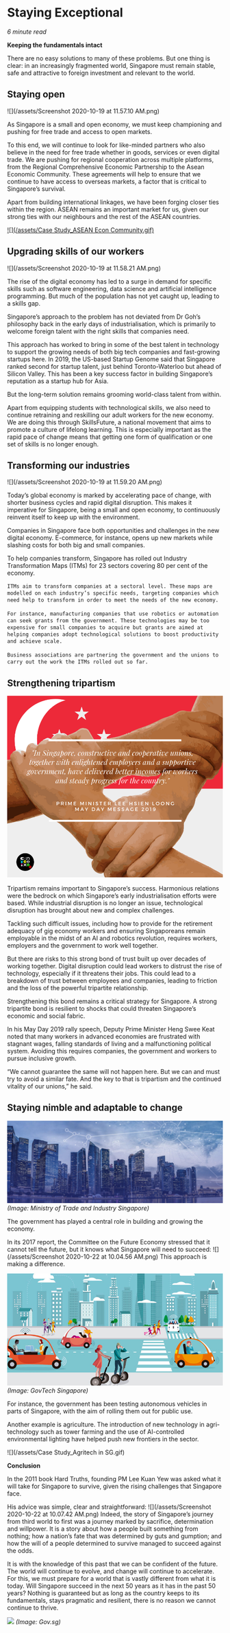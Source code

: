 # Staying Exceptional

*6 minute read*

**Keeping the fundamentals intact**
 
There are no easy solutions to many of these problems. But one thing is clear: in an increasingly fragmented world, Singapore must remain stable, safe and attractive to foreign investment and relevant to the world.

## Staying open

![](/assets/Screenshot 2020-10-19 at 11.57.10 AM.png)

As Singapore is a small and open economy, we must keep championing and pushing for free trade and access to open markets.

To this end, we will continue to look for like-minded partners who also believe in the need for free trade whether in goods, services or even digital trade. We are pushing for regional cooperation across multiple platforms, from the Regional Comprehensive Economic Partnership to the Asean Economic Community. These agreements will help to ensure that we continue to have access to overseas markets, a factor that is critical to Singapore’s survival.

Apart from building international linkages, we have been forging closer ties within the region. ASEAN remains an important market for us, given our strong ties with our neighbours and the rest of the ASEAN countries. 

[![](/assets/Case Study_ASEAN Econ Community.gif)
](https://master.deajq4l3eosv7.amplifyapp.com/02_economy/06.html#asean-economic-community-forging-closer-ties)

## Upgrading skills of our workers


![](/assets/Screenshot 2020-10-19 at 11.58.21 AM.png)


The rise of the digital economy has led to a surge in demand for specific skills such as software engineering, data science and artificial intelligence programming. But much of the population has not yet caught up, leading to a skills gap.

Singapore’s approach to the problem has not deviated from Dr Goh’s philosophy back in the early days of industrialisation, which is primarily to welcome foreign talent with the right skills that companies need. 

This approach has worked to bring in some of the best talent in technology to support the growing needs of both big tech companies and fast-growing startups here. In 2019, the US-based Startup Genome said that Singapore ranked second for startup talent, just behind Toronto-Waterloo but ahead of Silicon Valley. This has been a key success factor in building Singapore’s reputation as a startup hub for Asia.

But the long-term solution remains grooming world-class talent from within. 

Apart from equipping students with technological skills, we also need to continue retraining and reskilling our adult workers for the new economy. We are doing this through SkillsFuture, a national movement that aims to promote a culture of lifelong learning. This is especially important as the rapid pace of change means that getting one form of qualification or one set of skills is no longer enough.  

## Transforming our industries

![](/assets/Screenshot 2020-10-19 at 11.59.20 AM.png)

Today’s global economy is marked by accelerating pace of change, with shorter business cycles and rapid digital disruption. This makes it imperative for Singapore, being a small and open economy, to continuously reinvent itself to keep up with the environment. 

Companies in Singapore face both opportunities and challenges in the new digital economy. E-commerce, for instance, opens up new markets while slashing costs for both big and small companies.

To help companies transform, Singapore has rolled out Industry Transformation Maps (ITMs) for 23 sectors covering 80 per cent of the economy. 

	ITMs aim to transform companies at a sectoral level. These maps are modelled on each industry’s specific needs, targeting companies which need help to transform in order to meet the needs of the new economy. 
	
	For instance, manufacturing companies that use robotics or automation can seek grants from the government. These technologies may be too expensive for small companies to acquire but grants are aimed at helping companies adopt technological solutions to boost productivity and achieve scale. 
	
	Business associations are partnering the government and the unions to carry out the work the ITMs rolled out so far. 

## Strengthening tripartism 


![](/assets/59684637_2694277900614158_2205422520599838720_n.png)

Tripartism remains important to Singapore’s success. Harmonious relations were the bedrock on which Singapore’s early industrialisation efforts were based. While industrial disruption is no longer an issue, technological disruption has brought about new and complex challenges. 

Tackling such difficult issues, including how to provide for the retirement adequacy of gig economy workers and ensuring Singaporeans remain employable in the midst of an AI and robotics revolution, requires workers, employers and the government to work well together.

But there are risks to this strong bond of trust built up over decades of working together. Digital disruption could lead workers to distrust the rise of technology, especially if it threatens their jobs. This could lead to a breakdown of trust between employees and companies, leading to friction and the loss of the powerful tripartite relationship.

Strengthening this bond remains a critical strategy for Singapore. A strong tripartite bond is resilient to shocks that could threaten Singapore’s economic and social fabric.

In his May Day 2019 rally speech, Deputy Prime Minister Heng Swee Keat noted that many workers in advanced economies are frustrated with stagnant wages, falling standards of living and a malfunctioning political system. Avoiding this requires companies, the government and workers to pursue inclusive growth.

“We cannot guarantee the same will not happen here. But we can and must try to avoid a similar fate. And the key to that is tripartism and the continued vitality of our unions,” he said.

## Staying nimble and adaptable to change


![](/assets/FEC_web_banner-04.jpg)
*(Image: Ministry of Trade and Industry Singapore)*

The government has played a central role in building and growing the economy. 

In its 2017 report, the Committee on the Future Economy stressed that it cannot tell the future, but it knows what Singapore will need to succeed:
![](/assets/Screenshot 2020-10-22 at 10.04.56 AM.png)
This approach is making a difference. 


![](/assets/steering-the-autonomous-vehicle-revolution-in-singapore-part-1.png)
*(Image: GovTech Singapore)*

For instance, the government has been testing autonomous vehicles in parts of Singapore, with the aim of rolling them out for public use. 

Another example is agriculture. The introduction of new technology in agri-technology such as tower farming and the use of AI-controlled environmental lighting have helped push new frontiers in the sector.

![](/assets/Case Study_Agritech in SG.gif)

**Conclusion**

In the 2011 book Hard Truths, founding PM Lee Kuan Yew was asked what it will take for Singapore to survive, given the rising challenges that Singapore face. 

His advice was simple, clear and straightforward: 
![](/assets/Screenshot 2020-10-22 at 10.07.42 AM.png)
Indeed, the story of Singapore’s journey from third world to first was a journey marked by sacrifice, determination and willpower. It is a story about how a people built something from nothing; how a nation’s fate that was determined by guts and gumption; and how the will of a people determined to survive managed to succeed against the odds.

It is with the knowledge of this past that we can be confident of the future. The world will continue to evolve, and change will continue to accelerate. For this, we must prepare for a world that is vastly different from what it is today. Will Singapore succeed in the next 50 years as it has in the past 50 years? Nothing is guaranteed but as long as the country keeps to its fundamentals, stays pragmatic and resilient, there is no reason we cannot continue to thrive. 

![](/assets/pm-speech-2-sep.png)
*(Image: Gov.sg)* 


